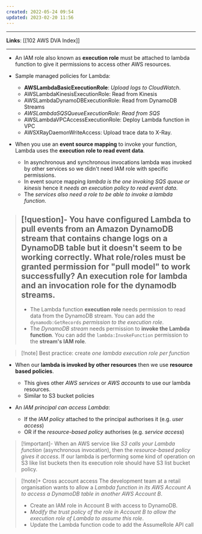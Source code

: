 ```yaml
---
created: 2022-05-24 09:54
updated: 2023-02-20 11:56
---
```

---
**Links**: [[102 AWS DVA Index]]

---
- An IAM role also known as **execution role** must be attached to lambda function to give it permissions to access other AWS resources.
- Sample managed policies for Lambda:
	- **AWSLambdaBasicExecutionRole**:  *Upload logs to CloudWatch*.
	- AWSLambdaKinesisExecutionRole: Read from Kinesis
	- AWSLambdaDynamoDBExecutionRole: Read from DynamoDB Streams
	- *AWSLambdaSQSQueueExecutionRole*: *Read from SQS*
	- AWSLambdaVPCAccessExecutionRole: Deploy Lambda function in VPC
	- AWSXRayDaemonWriteAccess: Upload trace data to X-Ray.

- When you use an **event source mapping** to invoke your function, Lambda uses the **execution role to read event data**.
	- In asynchronous and synchronous invocations lambda was invoked by other services so we didn't need IAM role with specific permissions.
	- In event source mapping *lambda is the one invoking SQS queue or kinesis* hence it *needs an execution policy to read event data*.
	- The *services also need a role to be able to invoke a lambda function*.

> [!question]- You have configured Lambda to pull events from an Amazon DynamoDB stream that contains change logs on a DynamoDB table but it doesn't seem to be working correctly. What role/roles must be granted permission for "pull model" to work successfully?
> An **execution role** for lambda and an **invocation role** for the dynamodb streams.
> ---
> - The Lambda function **execution role** needs permission to read data from the DynamoDB stream. You can add the `dynamodb:GetRecords` *permission to the execution role*.
> - The *DynamoDB stream* needs permission to **invoke the Lambda function**. You can add the `lambda:InvokeFunction` permission to the **stream's IAM role**.
 

> [!note] Best practice: create *one lambda execution role per function*

- When our **lambda is invoked by other resources** then we use **resource based policies**.
	- This gives other *AWS services* or *AWS accounts* to use our lambda resources.
	- Similar to S3 bucket policies

- An *IAM principal can access Lambda*:
	- If the *lAM policy* attached to the principal authorises it (e.g. *user access*)
	- OR if the *resource-based policy* authorises (e.g. *service access*)

> [!important]- When an AWS service like *S3 calls your Lambda function* (asynchronous invocation), then the *resource-based policy gives it access*.
> If our lambda is performing some kind of operation on S3 like list buckets then its execution role should have S3 list bucket policy.

> [!note]+ Cross account access
> The development team at a retail organisation wants to allow a *Lambda function in its AWS Account A to access a DynamoDB table in another AWS Account B*.
> - Create an IAM role in Account B with access to DynamoDB. 
> - *Modify the trust policy of the role in Account B to allow the execution role of Lambda to assume this role*. 
> - Update the Lambda function code to add the AssumeRole API call
